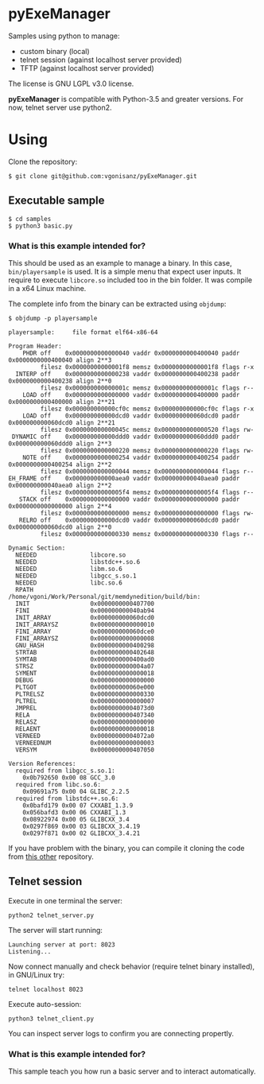 # pyExeManager

Samples using python to manage:

* custom binary (local)
* telnet session (against localhost server provided)
* TFTP (against localhost server provided) 

The license is GNU LGPL v3.0 license.

**pyExeManager** is compatible with Python-3.5 and greater versions. For now, telnet server use python2.

# Using

Clone the repository:

```
$ git clone git@github.com:vgonisanz/pyExeManager.git
```

## Executable sample

```
$ cd samples
$ python3 basic.py
```

### What is this example intended for?

This should be used as an example to manage a binary. In this case,
`bin/playersample` is used. It is a simple menu that expect user
inputs. It require to execute `libcore.so` included too in the bin
folder. It was compile in a x64 Linux machine.

The complete info from the binary can be extracted using `objdump`:

```
$ objdump -p playersample

playersample:     file format elf64-x86-64

Program Header:
    PHDR off    0x0000000000000040 vaddr 0x0000000000400040 paddr 0x0000000000400040 align 2**3
         filesz 0x00000000000001f8 memsz 0x00000000000001f8 flags r-x
  INTERP off    0x0000000000000238 vaddr 0x0000000000400238 paddr 0x0000000000400238 align 2**0
         filesz 0x000000000000001c memsz 0x000000000000001c flags r--
    LOAD off    0x0000000000000000 vaddr 0x0000000000400000 paddr 0x0000000000400000 align 2**21
         filesz 0x000000000000cf0c memsz 0x000000000000cf0c flags r-x
    LOAD off    0x000000000000dcd0 vaddr 0x000000000060dcd0 paddr 0x000000000060dcd0 align 2**21
         filesz 0x000000000000045c memsz 0x0000000000000520 flags rw-
 DYNAMIC off    0x000000000000ddd0 vaddr 0x000000000060ddd0 paddr 0x000000000060ddd0 align 2**3
         filesz 0x0000000000000220 memsz 0x0000000000000220 flags rw-
    NOTE off    0x0000000000000254 vaddr 0x0000000000400254 paddr 0x0000000000400254 align 2**2
         filesz 0x0000000000000044 memsz 0x0000000000000044 flags r--
EH_FRAME off    0x000000000000aea0 vaddr 0x000000000040aea0 paddr 0x000000000040aea0 align 2**2
         filesz 0x00000000000005f4 memsz 0x00000000000005f4 flags r--
   STACK off    0x0000000000000000 vaddr 0x0000000000000000 paddr 0x0000000000000000 align 2**4
         filesz 0x0000000000000000 memsz 0x0000000000000000 flags rw-
   RELRO off    0x000000000000dcd0 vaddr 0x000000000060dcd0 paddr 0x000000000060dcd0 align 2**0
         filesz 0x0000000000000330 memsz 0x0000000000000330 flags r--

Dynamic Section:
  NEEDED               libcore.so
  NEEDED               libstdc++.so.6
  NEEDED               libm.so.6
  NEEDED               libgcc_s.so.1
  NEEDED               libc.so.6
  RPATH                /home/vgoni/Work/Personal/git/memdynedition/build/bin:
  INIT                 0x0000000000407700
  FINI                 0x000000000040ab94
  INIT_ARRAY           0x000000000060dcd0
  INIT_ARRAYSZ         0x0000000000000010
  FINI_ARRAY           0x000000000060dce0
  FINI_ARRAYSZ         0x0000000000000008
  GNU_HASH             0x0000000000400298
  STRTAB               0x0000000000402648
  SYMTAB               0x0000000000400ad0
  STRSZ                0x0000000000004a07
  SYMENT               0x0000000000000018
  DEBUG                0x0000000000000000
  PLTGOT               0x000000000060e000
  PLTRELSZ             0x0000000000000330
  PLTREL               0x0000000000000007
  JMPREL               0x00000000004073d0
  RELA                 0x0000000000407340
  RELASZ               0x0000000000000090
  RELAENT              0x0000000000000018
  VERNEED              0x00000000004072a0
  VERNEEDNUM           0x0000000000000003
  VERSYM               0x0000000000407050

Version References:
  required from libgcc_s.so.1:
    0x0b792650 0x00 08 GCC_3.0
  required from libc.so.6:
    0x09691a75 0x00 04 GLIBC_2.2.5
  required from libstdc++.so.6:
    0x0bafd179 0x00 07 CXXABI_1.3.9
    0x056bafd3 0x00 06 CXXABI_1.3
    0x08922974 0x00 05 GLIBCXX_3.4
    0x0297f869 0x00 03 GLIBCXX_3.4.19
    0x0297f871 0x00 02 GLIBCXX_3.4.21
```

If you have problem with the binary, you can compile it cloning the code
from [this other](https://github.com/vgonisanz/memdynedition) repository.

## Telnet session

Execute in one terminal the server:

```
python2 telnet_server.py
```

The server will start running:

```
Launching server at port: 8023
Listening...
```

Now connect manually and check behavior (require telnet binary installed), in GNU/Linux try:

```
telnet localhost 8023
```

Execute auto-session:

```
python3 telnet_client.py
```

You can inspect server logs to confirm you are connecting propertly.

### What is this example intended for?

This sample teach you how run a basic server and to interact automatically.
